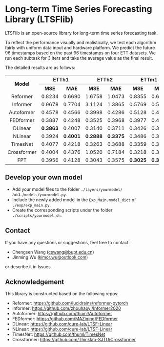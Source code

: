 # Long-term Time Series Forecasting Library (LTSFlib)

LTSFlib is an open-source library for long-term time series forecasting task.

To reflect the performance visually and realistically, we test each algorithm fairly with uniform data input and hardware platform. We predict the future 96 timestamps based on the past 96 timestamps on four ETT datasets. We run each subtask for 3 iters and take the average value as the final result.

The detailed results are as follows:

<table>
    <tr>
        <th rowspan="2" style="text-align:center"> Model </th>
        <th colspan="2" style="text-align:center"> ETTh1 </th>
        <th colspan="2" style="text-align:center"> ETTh2 </th>
        <th colspan="2" style="text-align:center"> ETTm1 </th>
        <th colspan="2" style="text-align:center"> ETTm2 </th>
        <th rowspan="2" style="text-align:center"> Paper </th>
        <th rowspan="2" style="text-align:center"> Year </th>
    </tr>
    <tr>
        <th colspan="1" style="text-align:center">MSE</th>
        <th colspan="1" style="text-align:center">MAE</th>
        <th colspan="1" style="text-align:center">MSE</th>
        <th colspan="1" style="text-align:center">MAE</th>
        <th colspan="1" style="text-align:center">MSE</th>
        <th colspan="1" style="text-align:center">MAE</th>
        <th colspan="1" style="text-align:center">MSE</th>
        <th colspan="1" style="text-align:center">MAE</th>
    </tr>
    <!-- 模版
    <tr>
        <td style="text-align:center"> Model </td>
        <td style="text-align:center"> 0.0000 </td>
        <td style="text-align:center"> 0.0000 </td>
        <td style="text-align:center"> 0.0000 </td>
        <td style="text-align:center"> 0.0000 </td>
        <td style="text-align:center"> 0.0000 </td>
        <td style="text-align:center"> 0.0000 </td>
        <td style="text-align:center"> 0.0000 </td>
        <td style="text-align:center"> 0.0000 </td>
        <td style="text-align:center"> <a href="">Link</a> </td>
        <td style="text-align:center"> 2023 </td> 	
    </tr>
    -->
    <tr>
        <td style="text-align:center"> Reformer </td>
        <td style="text-align:center"> 0.8234 </td>
        <td style="text-align:center"> 0.6690 </td>
        <td style="text-align:center"> 1.6758 </td>
        <td style="text-align:center"> 1.0473 </td>
        <td style="text-align:center"> 0.8355 </td>
        <td style="text-align:center"> 0.6485 </td>
        <td style="text-align:center"> 0.7868 </td>
        <td style="text-align:center"> 0.6837 </td>
        <td style="text-align:center"> <a href="https://arxiv.org/abs/2001.04451">Link</a> </td>
        <td style="text-align:center"> 2020 </td> 	
    </tr>
    <tr>
        <td style="text-align:center"> Informer </td>
        <td style="text-align:center"> 0.9678 </td>
        <td style="text-align:center"> 0.7704 </td>
        <td style="text-align:center"> 3.1124 </td>
        <td style="text-align:center"> 1.3865 </td>
        <td style="text-align:center"> 0.5769 </td>
        <td style="text-align:center"> 0.5348 </td>
        <td style="text-align:center"> 0.4520 </td>
        <td style="text-align:center"> 0.5308 </td>
        <td style="text-align:center"> <a href="https://ojs.aaai.org/index.php/AAAI/article/view/17325">Link</a> </td>
        <td style="text-align:center"> 2021 </td> 	
    </tr>
    <tr>
        <td style="text-align:center"> Autoformer </td>
        <td style="text-align:center"> 0.4578 </td>
        <td style="text-align:center"> 0.4566 </td>
        <td style="text-align:center"> 0.3998 </td>
        <td style="text-align:center"> 0.4286 </td>
        <td style="text-align:center"> 0.5128 </td>
        <td style="text-align:center"> 0.4780 </td>
        <td style="text-align:center"> 0.3109 </td>
        <td style="text-align:center"> 0.3515 </td>
        <td style="text-align:center"> <a href="https://proceedings.neurips.cc/paper/2021/hash/bcc0d400288793e8bdcd7c19a8ac0c2b-Abstract.html">Link</a> </td>
        <td style="text-align:center"> 2021 </td> 	
    </tr>
    <tr>
        <td style="text-align:center"> FEDformer </td>
        <td style="text-align:center"> 0.3887 </td>
        <td style="text-align:center"> 0.4248 </td>
        <td style="text-align:center"> 0.3525 </td>
        <td style="text-align:center"> 0.3968 </td>
        <td style="text-align:center"> 0.3977 </td>
        <td style="text-align:center"> 0.4278 </td>
        <td style="text-align:center"> 0.2082 </td>
        <td style="text-align:center"> 0.2932 </td>
        <td style="text-align:center"> <a href="https://proceedings.mlr.press/v162/zhou22g.html">Link</a> </td>
        <td style="text-align:center"> 2022 </td> 	
    </tr>
    <tr>
        <td style="text-align:center"> DLinear </td>
        <td style="text-align:center"> <b>0.3863</b> </td>
        <td style="text-align:center"> 0.4007 </td>
        <td style="text-align:center"> 0.3140 </td>
        <td style="text-align:center"> 0.3711 </td>
        <td style="text-align:center"> 0.3426 </td>
        <td style="text-align:center"> 0.3710 </td>
        <td style="text-align:center"> 0.1914 </td>
        <td style="text-align:center"> 0.2879 </td>
        <td style="text-align:center"> <a href="https://arxiv.org/abs/2205.13504">Link</a> </td>
        <td style="text-align:center"> 2023 </td>    
    </tr>
    <tr>
        <td style="text-align:center"> NLinear </td>
        <td style="text-align:center"> 0.3924 </td>
        <td style="text-align:center"> <b>0.4001</b> </td>
        <td style="text-align:center"> <b>0.2888</b> </td>
        <td style="text-align:center"> <b>0.3375</b> </td>
        <td style="text-align:center"> 0.3486 </td>
        <td style="text-align:center"> 0.3695 </td>
        <td style="text-align:center"> 0.1814 </td>
        <td style="text-align:center"> <b>0.2630</b> </td>
        <td style="text-align:center"> <a href="https://arxiv.org/abs/2205.13504">Link</a> </td>
	    <td style="text-align:center"> 2023 </td> 
    </tr>
    <tr>
        <td style="text-align:center"> TimesNet </td>
        <td style="text-align:center"> 0.4077 </td>
        <td style="text-align:center"> 0.4218 </td>
        <td style="text-align:center"> 0.3263 </td>
        <td style="text-align:center"> 0.3688 </td>
        <td style="text-align:center"> 0.3359 </td>
        <td style="text-align:center"> 0.3761 </td>
        <td style="text-align:center"> 0.1844 </td>
        <td style="text-align:center"> 0.2643 </td>
        <td style="text-align:center"> <a href="https://arxiv.org/abs/2210.02186">Link</a> </td>
        <td style="text-align:center"> 2023 </td> 	
    </tr>
    <tr>
        <td style="text-align:center"> Crossformer </td>
        <td style="text-align:center"> 0.4004 </td>
        <td style="text-align:center"> 0.4376 </td>
        <td style="text-align:center"> 1.0520 </td>
        <td style="text-align:center"> 0.7184 </td>
        <td style="text-align:center"> 0.3218 </td>
        <td style="text-align:center"> 0.3727 </td>
        <td style="text-align:center"> 0.7657 </td>
        <td style="text-align:center"> 0.6018 </td>
        <td style="text-align:center"> <a href="https://openreview.net/forum?id=vSVLM2j9eie">Link</a> </td>
        <td style="text-align:center"> 2023 </td> 	
    </tr>
    <tr>
        <td style="text-align:center"> FPT </td>
        <td style="text-align:center"> 0.3956 </td>
        <td style="text-align:center"> 0.4128 </td>
        <td style="text-align:center"> 0.3043 </td>
        <td style="text-align:center"> 0.3575 </td>
        <td style="text-align:center"> <b>0.3025</b> </td>
        <td style="text-align:center"> <b>0.3554</b> </td>
        <td style="text-align:center"> <b>0.1734</b> </td>
        <td style="text-align:center"> 0.2633 </td>
        <td style="text-align:center"> <a href="">Link</a> </td>
        <td style="text-align:center"> 2023 </td> 	
    </tr>
</table>

## Develop your own model

- Add your model files to the folder `./layers/yourmodel/` and`./models/yourmodel.py`.
- Include the newly added model in the `Exp_Main.model_dict` of `./exp/exp_main.py`.
- Create the corresponding scripts under the folder `./scripts/yourmodel.sh`.

## Contact

If you have any questions or suggestions, feel free to contact:

- Chengsen Wang ([cswang@bupt.edu.cn](mailto:cswang@bupt.edu.cn))
- Jinming Wu ([kimor.wu@outlook.com](mailto:kimor.wu@outlook.com))

or describe it in Issues.

## Acknowledgement

This library is constructed based on the following repos:

- Reformer: https://github.com/lucidrains/reformer-pytorch
- Informer: https://github.com/zhouhaoyi/Informer2020
- Autoformer: https://github.com/thuml/Autoformer
- FEDformer: https://github.com/MAZiqing/FEDformer
- DLinear: https://github.com/cure-lab/LTSF-Linear
- NLinear: https://github.com/cure-lab/LTSF-Linear
- TimesNet: https://github.com/thuml/TimesNet
- Crossformer: https://github.com/Thinklab-SJTU/Crossformer
